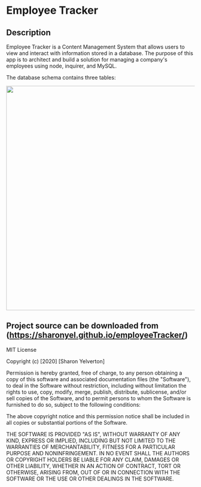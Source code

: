 # Employee Tracker

Description
---

Employee Tracker is a Content Management System that allows users to view and interact with information stored in a database. The purpose of this app is to architect and build a solution for managing a company's employees using node, inquirer, and MySQL.


 The database schema contains three tables:


<img src="assets/images/s1.jpg" width=600>


Project source can be downloaded from (https://sharonyel.github.io/employeeTracker/)
---

 MIT License

Copyright (c) [2020] [Sharon Yelverton]

Permission is hereby granted, free of charge, to any person obtaining a copy
of this software and associated documentation files (the "Software"), to deal
in the Software without restriction, including without limitation the rights
to use, copy, modify, merge, publish, distribute, sublicense, and/or sell
copies of the Software, and to permit persons to whom the Software is
furnished to do so, subject to the following conditions:

The above copyright notice and this permission notice shall be included in all
copies or substantial portions of the Software.

THE SOFTWARE IS PROVIDED "AS IS", WITHOUT WARRANTY OF ANY KIND, EXPRESS OR
IMPLIED, INCLUDING BUT NOT LIMITED TO THE WARRANTIES OF MERCHANTABILITY,
FITNESS FOR A PARTICULAR PURPOSE AND NONINFRINGEMENT. IN NO EVENT SHALL THE
AUTHORS OR COPYRIGHT HOLDERS BE LIABLE FOR ANY CLAIM, DAMAGES OR OTHER
LIABILITY, WHETHER IN AN ACTION OF CONTRACT, TORT OR OTHERWISE, ARISING FROM,
OUT OF OR IN CONNECTION WITH THE SOFTWARE OR THE USE OR OTHER DEALINGS IN THE
SOFTWARE.

